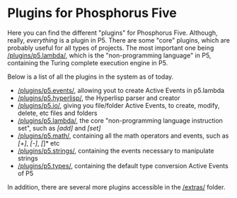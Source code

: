 Plugins for Phosphorus Five
===============

Here you can find the different "plugins" for Phosphorus Five. Although, really, _everything_ is a plugin in P5.
There are some "core" plugins, which are probably useful for all types of projects. The most important one
being [/plugins/p5.lambda/](p5.lambda), which is the "non-programming language" in P5, containing the Turing complete
execution engine in P5.

Below is a list of all the plugins in the system as of today.

* [/plugins/p5.events/](p5.events), allowing yout to create Active Events in p5.lambda
* [/plugins/p5.hyperlisp/](p5.hyperlisp), the Hyperlisp parser and creator
* [/plugins/p5.io/](p5.io), giving you file/folder Active Events, to create, modify, delete, etc files and folders
* [/plugins/p5.lambda/](p5.lambda), the core "non-programming language instruction set", such as *[add]* and *[set]*
* [/plugins/p5.math/](p5.math), containing all the math operators and events, such as *[+]*, *[-]*, *[*]* etc
* [/plugins/p5.strings/](p5.strings), containing the events necessary to manipulate strings
* [/plugins/p5.types/](p5.types), containing the default type conversion Active Events of P5

In addition, there are several more plugins accessible in the [/extras/](/plugins/extras/) folder.


